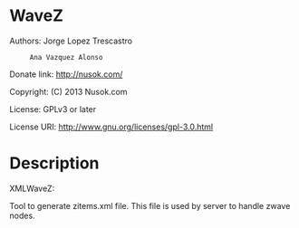 WaveZ
=====

Authors: Jorge Lopez Trescastro

         Ana Vazquez Alonso 

Donate link: http://nusok.com/

Copyright:  (C) 2013 Nusok.com

License: GPLv3 or later

License URI: http://www.gnu.org/licenses/gpl-3.0.html

Description
================

XMLWaveZ:

Tool to generate zitems.xml file. This file is used by server to handle zwave nodes. 
